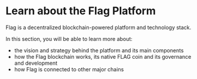 # Learn about the Flag Platform

Flag is a decentralized blockchain-powered platform and technology stack.&#x20;

In this section, you will be able to learn more about:

* the vision and strategy behind the platform and its main components
* how the Flag blockchain works, its native FLAG coin and its governance and development
* how Flag is connected to other major chains
